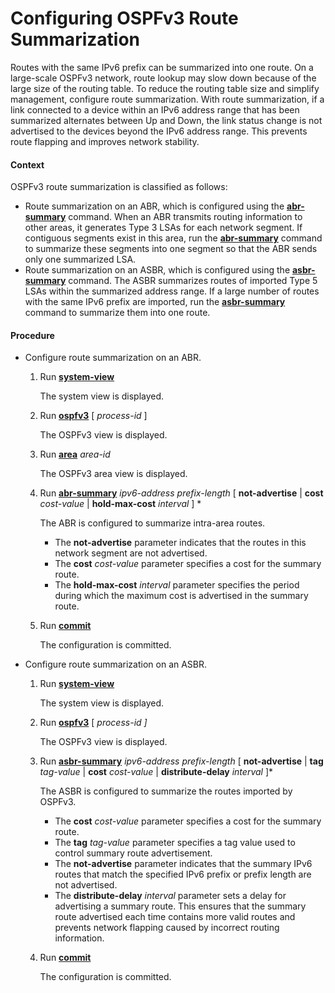Configuring OSPFv3 Route Summarization
======================================

Routes with the same IPv6 prefix can be summarized into one route. On a large-scale OSPFv3 network, route lookup may slow down because of the large size of the routing table. To reduce the routing table size and simplify management, configure route summarization. With route summarization, if a link connected to a device within an IPv6 address range that has been summarized alternates between Up and Down, the link status change is not advertised to the devices beyond the IPv6 address range. This prevents route flapping and improves network stability.

#### Context

OSPFv3 route summarization is classified as follows:

* Route summarization on an ABR, which is configured using the [**abr-summary**](cmdqueryname=abr-summary) command. When an ABR transmits routing information to other areas, it generates Type 3 LSAs for each network segment. If contiguous segments exist in this area, run the [**abr-summary**](cmdqueryname=abr-summary) command to summarize these segments into one segment so that the ABR sends only one summarized LSA.
* Route summarization on an ASBR, which is configured using the [**asbr-summary**](cmdqueryname=asbr-summary) command. The ASBR summarizes routes of imported Type 5 LSAs within the summarized address range. If a large number of routes with the same IPv6 prefix are imported, run the [**asbr-summary**](cmdqueryname=asbr-summary) command to summarize them into one route.

#### Procedure

* Configure route summarization on an ABR.
  1. Run [**system-view**](cmdqueryname=system-view)
     
     
     
     The system view is displayed.
  2. Run [**ospfv3**](cmdqueryname=ospfv3) [ *process-id* ]
     
     
     
     The OSPFv3 view is displayed.
  3. Run [**area**](cmdqueryname=area) *area-id*
     
     
     
     The OSPFv3 area view is displayed.
  4. Run [**abr-summary**](cmdqueryname=abr-summary) *ipv6-address* *prefix-length* [ **not-advertise** | **cost** *cost-value* | **hold-max-cost** *interval* ] \*
     
     
     
     The ABR is configured to summarize intra-area routes.
     
     
     
     + The **not-advertise** parameter indicates that the routes in this network segment are not advertised.
     + The **cost** *cost-value* parameter specifies a cost for the summary route.
     + The **hold-max-cost** *interval* parameter specifies the period during which the maximum cost is advertised in the summary route.
  5. Run [**commit**](cmdqueryname=commit)
     
     
     
     The configuration is committed.
* Configure route summarization on an ASBR.
  1. Run [**system-view**](cmdqueryname=system-view)
     
     
     
     The system view is displayed.
  2. Run [**ospfv3**](cmdqueryname=ospfv3) [ *process-id ]*
     
     
     
     The OSPFv3 view is displayed.
  3. Run [**asbr-summary**](cmdqueryname=asbr-summary) *ipv6-address* *prefix-length* [ **not-advertise** | **tag** *tag-value* | **cost** *cost-value* | **distribute-delay** *interval* ]\*
     
     
     
     The ASBR is configured to summarize the routes imported by OSPFv3.
     
     
     
     + The **cost** *cost-value* parameter specifies a cost for the summary route.
     + The **tag** *tag-value* parameter specifies a tag value used to control summary route advertisement.
     + The **not-advertise** parameter indicates that the summary IPv6 routes that match the specified IPv6 prefix or prefix length are not advertised.
     + The **distribute-delay** *interval* parameter sets a delay for advertising a summary route. This ensures that the summary route advertised each time contains more valid routes and prevents network flapping caused by incorrect routing information.
  4. Run [**commit**](cmdqueryname=commit)
     
     
     
     The configuration is committed.